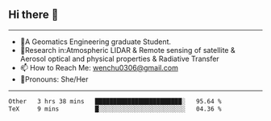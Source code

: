 ## Hi there 👋
---
- 🌱A Geomatics Engineering graduate Student.
- 🔭Research in:Atmospheric LIDAR & Remote sensing of satellite & Aerosol optical and physical properties & Radiative Transfer
- 📫 How to Reach Me: wenchu0306@gmail.com
- 🍒Pronouns: She/Her
---

<!--START_SECTION:waka-->

```txt
Other   3 hrs 38 mins   ████████████████████████░   95.64 %
TeX     9 mins          █░░░░░░░░░░░░░░░░░░░░░░░░   04.36 %
```

<!--END_SECTION:waka-->







